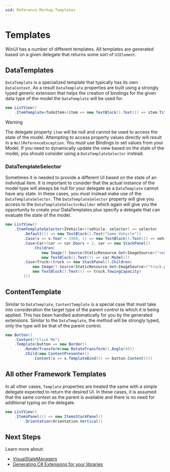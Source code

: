 ```yaml
---
uid: Reference.Markup.Templates
---
```

# Templates

WinUI has a number of different templates. All templates are generated based on a given delegate that returns some sort of `UIElement`.

## DataTemplates

`DataTemplate` is a specialized template that typically has its own `DataContext`. As a result `DataTemplate` properties are built using a strongly typed generic extension that helps the creation of bindings for the given data type of the model the `DataTemplate` will be used for.

```cs
new ListView()
	.ItemTemplate<TodoItem>(item => new TextBlock().Text(() => item.Title))
```

> [!WARNING]
> The delegate property `item` will be null and cannot be used to access the state of the model. Attempting to access property values directly will result in a `NullReferenceException`. You must use Bindings to set values from your Model. If you need to dynamically update the view based on the state of the model, you should consider using a `DataTemplateSelector` instead.

### DataTemplateSelector

Sometimes it is needed to provide a different UI based on the state of an individual item. It is important to consider that the actual instance of the model type will always be null for your delegate as a `DataTemplate` cannot have any state. In these cases, you must instead make use of the `DataTemplateSelector`. The `DataTemplateSelector` property will give you access to the `DataTemplateSelectorBuilder` which again will give you the opportunity to create your DataTemplates plus specify a delegate that can evaluate the state of the model.

```cs
new ListView()
	.ItemTemplateSelector<IVehicle>((vehicle, selector) => selector
		.Default(() => new TextBlock().Text("Some Vehicle"))
		.Case(v => v.Year < 1960, () => new TextBlock().Text(() => vehicle.Model))
		.Case<Car>(car => car.Doors > 2, car => new StackPanel()
			.Children(
				new Image().Source(StaticResource.Get<ImageSource>("sedan.png")),
				new TextBlock().Text(() => car.Model)))
		.Case<Truck>(truck => new StackPanel().Children(
			new Image().Source(StaticResource.Get<ImageSource>("truck.png")),
			new TextBlock().Text(() => truck.TowingCapacity)
		)))
```

## ContentTemplate

Similar to `DataTemplate`, `ContentTemplate` is a special case that must take into consideration the target type of the parent control to which it is being applied. This has been handled automatically for you by the generated extensions. Similar to the `DataTemplate`, the method will be strongly typed, only the type will be that of the parent control.

```cs
new Button()
	.Content("Click Me")
	.Template(button => new Border()
		.RenderTransform(new RotateTransform().Angle(45))
		.Child(new ContentPresenter()
			.Content(x => x.TemplateBind(() => button.Content))))
```

## All other Framework Templates

In all other cases, `Template` properties are treated the same with a simple delegate expected to return the desired UI. In these cases, it is assumed that the same context as the parent is available and there is no need for additional typing on the delegate.

```cs
new ListView()
	.ItemsPanel(() => new ItemsStackPanel()
		.Orientation(Orientation.Vertical))
```

## Next Steps

Learn more about:

- [VisualStateManagers](xref:Reference.Markup.VisualStateManager)
- [Generating C# Extensions for your libraries](xref:Reference.Markup.GeneratingExtensions)
